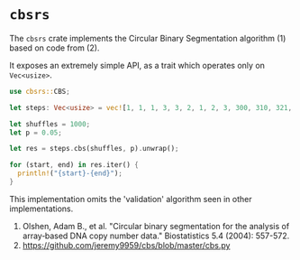 # `cbsrs`

The `cbsrs` crate implements the Circular Binary Segmentation algorithm (1) based on code from (2).

It exposes an extremely simple API, as a trait which operates only on `Vec<usize>`.

```rust
use cbsrs::CBS;

let steps: Vec<usize> = vec![1, 1, 1, 3, 3, 2, 1, 2, 3, 300, 310, 321, 310, 299];

let shuffles = 1000;
let p = 0.05;

let res = steps.cbs(shuffles, p).unwrap();

for (start, end) in res.iter() {
  println!("{start}-{end}");
}
```

This implementation omits the 'validation' algorithm seen in other implementations.

1. Olshen, Adam B., et al. "Circular binary segmentation for the analysis of array‐based DNA copy number data." Biostatistics 5.4 (2004): 557-572.
2. https://github.com/jeremy9959/cbs/blob/master/cbs.py
